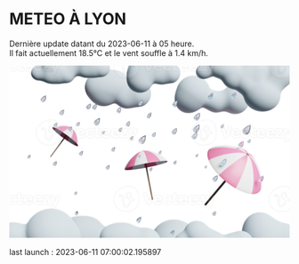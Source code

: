 # METEO À LYON

Dernière update datant du 2023-06-11 à 05 heure.  
Il fait actuellement 18.5°C et le vent souffle à 1.4 km/h.      

![](./.github/rain.png)

last launch : 2023-06-11 07:00:02.195897
